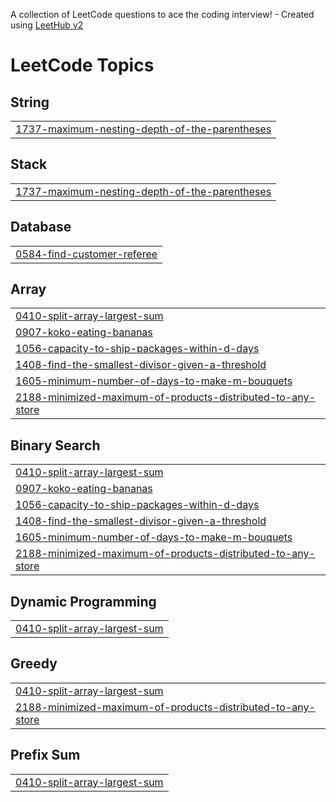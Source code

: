A collection of LeetCode questions to ace the coding interview! - Created using [LeetHub v2](https://github.com/arunbhardwaj/LeetHub-2.0)
<!---LeetCode Topics Start-->
# LeetCode Topics
## String
|  |
| ------- |
| [1737-maximum-nesting-depth-of-the-parentheses](https://github.com/BalaAdithya16/Leetcode/tree/master/1737-maximum-nesting-depth-of-the-parentheses) |
## Stack
|  |
| ------- |
| [1737-maximum-nesting-depth-of-the-parentheses](https://github.com/BalaAdithya16/Leetcode/tree/master/1737-maximum-nesting-depth-of-the-parentheses) |
## Database
|  |
| ------- |
| [0584-find-customer-referee](https://github.com/BalaAdithya16/Leetcode/tree/master/0584-find-customer-referee) |
## Array
|  |
| ------- |
| [0410-split-array-largest-sum](https://github.com/BalaAdithya16/Leetcode/tree/master/0410-split-array-largest-sum) |
| [0907-koko-eating-bananas](https://github.com/BalaAdithya16/Leetcode/tree/master/0907-koko-eating-bananas) |
| [1056-capacity-to-ship-packages-within-d-days](https://github.com/BalaAdithya16/Leetcode/tree/master/1056-capacity-to-ship-packages-within-d-days) |
| [1408-find-the-smallest-divisor-given-a-threshold](https://github.com/BalaAdithya16/Leetcode/tree/master/1408-find-the-smallest-divisor-given-a-threshold) |
| [1605-minimum-number-of-days-to-make-m-bouquets](https://github.com/BalaAdithya16/Leetcode/tree/master/1605-minimum-number-of-days-to-make-m-bouquets) |
| [2188-minimized-maximum-of-products-distributed-to-any-store](https://github.com/BalaAdithya16/Leetcode/tree/master/2188-minimized-maximum-of-products-distributed-to-any-store) |
## Binary Search
|  |
| ------- |
| [0410-split-array-largest-sum](https://github.com/BalaAdithya16/Leetcode/tree/master/0410-split-array-largest-sum) |
| [0907-koko-eating-bananas](https://github.com/BalaAdithya16/Leetcode/tree/master/0907-koko-eating-bananas) |
| [1056-capacity-to-ship-packages-within-d-days](https://github.com/BalaAdithya16/Leetcode/tree/master/1056-capacity-to-ship-packages-within-d-days) |
| [1408-find-the-smallest-divisor-given-a-threshold](https://github.com/BalaAdithya16/Leetcode/tree/master/1408-find-the-smallest-divisor-given-a-threshold) |
| [1605-minimum-number-of-days-to-make-m-bouquets](https://github.com/BalaAdithya16/Leetcode/tree/master/1605-minimum-number-of-days-to-make-m-bouquets) |
| [2188-minimized-maximum-of-products-distributed-to-any-store](https://github.com/BalaAdithya16/Leetcode/tree/master/2188-minimized-maximum-of-products-distributed-to-any-store) |
## Dynamic Programming
|  |
| ------- |
| [0410-split-array-largest-sum](https://github.com/BalaAdithya16/Leetcode/tree/master/0410-split-array-largest-sum) |
## Greedy
|  |
| ------- |
| [0410-split-array-largest-sum](https://github.com/BalaAdithya16/Leetcode/tree/master/0410-split-array-largest-sum) |
| [2188-minimized-maximum-of-products-distributed-to-any-store](https://github.com/BalaAdithya16/Leetcode/tree/master/2188-minimized-maximum-of-products-distributed-to-any-store) |
## Prefix Sum
|  |
| ------- |
| [0410-split-array-largest-sum](https://github.com/BalaAdithya16/Leetcode/tree/master/0410-split-array-largest-sum) |
<!---LeetCode Topics End-->